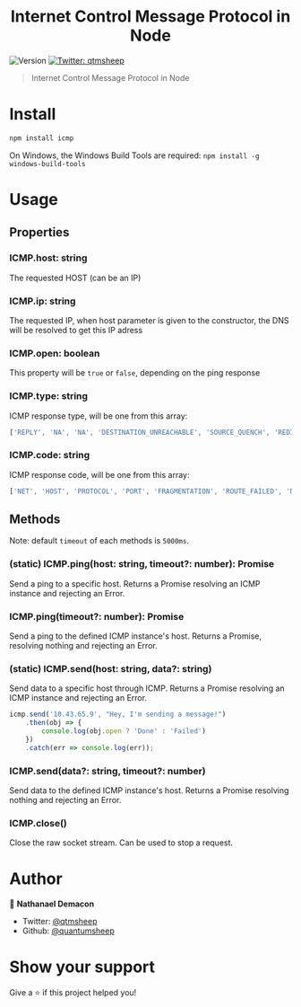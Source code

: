 <h1 align="center">Internet Control Message Protocol in Node</h1>
<p>
  <img alt="Version" src="https://img.shields.io/npm/v/icmp.svg">
  <a href="https://twitter.com/qtmsheep">
    <img alt="Twitter: qtmsheep" src="https://img.shields.io/twitter/follow/qtmsheep.svg?style=social" target="_blank" />
  </a>
</p>

> Internet Control Message Protocol in Node

# Install

```sh
npm install icmp
```

On Windows, the Windows Build Tools are required: `npm install -g windows-build-tools`

# Usage
## Properties
### ICMP.host: string
The requested HOST (can be an IP)

### ICMP.ip: string
The requested IP, when host parameter is given to the constructor, the DNS will be resolved to get this IP adress

### ICMP.open: boolean
This property will be `true` or `false`, depending on the ping response

### ICMP.type: string
ICMP response type, will be one from this array:
```js
['REPLY', 'NA', 'NA', 'DESTINATION_UNREACHABLE', 'SOURCE_QUENCH', 'REDIRECT']
```
### ICMP.code: string
ICMP response code, will be one from this array:
```js
['NET', 'HOST', 'PROTOCOL', 'PORT', 'FRAGMENTATION', 'ROUTE_FAILED', 'NET_UNKNOWN', 'HOST_UNKNOWN', 'HOST_ISOLATED', 'NET_PROHIBITED', 'HOST_PROHIBITED', 'NET_UNREACHABLE', 'HOST_UNREACHABLE', 'COMM_PROHIBITED', 'HOST_PRECEDENCE', 'PRECEDENCE_CUTOFF', 'NETWORK', 'HOST', 'SERVICE_NETWORK', 'HOST_NETWORK']
```


## Methods
Note: default `timeout` of each methods is `5000ms`.

### (static) ICMP.ping(host: string, timeout?: number): Promise<ICMP>
Send a ping to a specific host. Returns a Promise resolving an ICMP instance and rejecting an Error.

### ICMP.ping(timeout?: number): Promise<ICMP>
Send a ping to the defined ICMP instance's host. Returns a Promise, resolving nothing and rejecting an Error.

### (static) ICMP.send(host: string, data?: string)
Send data to a specific host through ICMP. Returns a Promise resolving an ICMP instance and rejecting an Error.

```js
icmp.send('10.43.65.9', "Hey, I'm sending a message!")
    .then(obj => {
        console.log(obj.open ? 'Done' : 'Failed')
    })
    .catch(err => console.log(err));
```

### ICMP.send(data?: string, timeout?: number)
Send data to the defined ICMP instance's host. Returns a Promise resolving nothing and rejecting an Error.

### ICMP.close()
Close the raw socket stream. Can be used to stop a request.

# Author

👤 **Nathanael Demacon**

* Twitter: [@qtmsheep](https://twitter.com/qtmsheep)
* Github: [@quantumsheep](https://github.com/quantumsheep)

# Show your support

Give a ⭐️ if this project helped you!
